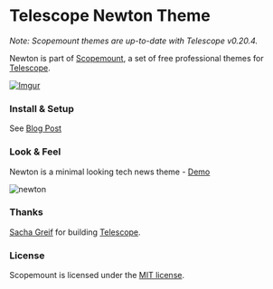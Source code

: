 # Telescope Newton Theme

*Note: Scopemount themes are up-to-date with Telescope v0.20.4.*

Newton is part of [Scopemount](http://scopemount.startrack.io), a set of free professional themes for [Telescope](http://www.telescopeapp.org/).

[![Imgur](http://i.imgur.com/8yYLXiY.jpg)](http://scopemount.startrack.io)

### Install & Setup

See [Blog Post](http://blog.startrack.io/scopemount-theme-newton/)

### Look & Feel

Newton is a minimal looking tech news theme - [Demo](http://sm-newton.meteor.com/)

![newton](http://i.imgur.com/eaEWm5A.png)

### Thanks

[Sacha Greif](https://github.com/SachaG) for building [Telescope](https://github.com/TelescopeJS/Telescope).

### License

Scopemount is licensed under the [MIT license](http://opensource.org/licenses/MIT).
